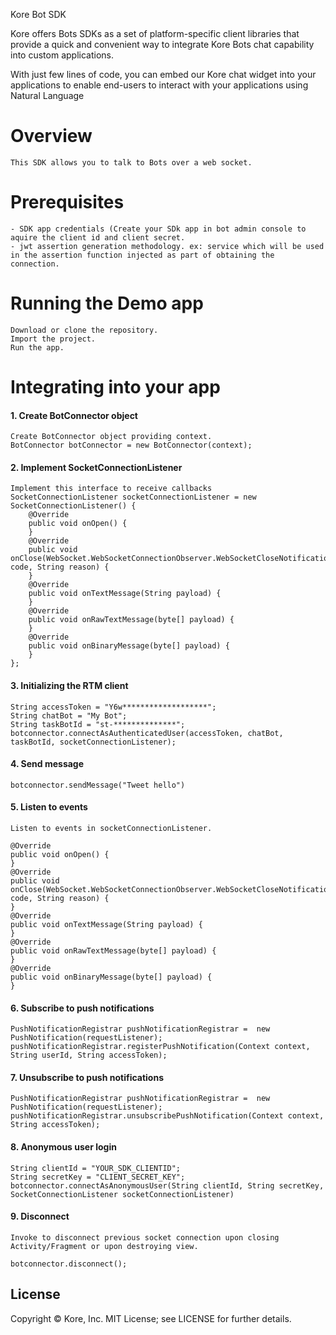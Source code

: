Kore Bot SDK

Kore offers Bots SDKs as a set of platform-specific client libraries that provide a quick and convenient way to integrate Kore Bots chat capability into custom applications.

With just few lines of code, you can embed our Kore chat widget into your applications to enable end-users to interact with your applications using Natural Language

# Overview
    This SDK allows you to talk to Bots over a web socket.

# Prerequisites
    - SDK app credentials (Create your SDk app in bot admin console to aquire the client id and client secret.
    - jwt assertion generation methodology. ex: service which will be used in the assertion function injected as part of obtaining the connection.
    
# Running the Demo app
    Download or clone the repository.
    Import the project.
    Run the app.

# Integrating into your app
#### 1. Create BotConnector object
    Create BotConnector object providing context.
    BotConnector botConnector = new BotConnector(context);
    
#### 2. Implement SocketConnectionListener
    Implement this interface to receive callbacks
    SocketConnectionListener socketConnectionListener = new SocketConnectionListener() {
        @Override
        public void onOpen() {
        }
        @Override
        public void onClose(WebSocket.WebSocketConnectionObserver.WebSocketCloseNotification code, String reason) {
        }
        @Override
        public void onTextMessage(String payload) {
        }
        @Override
        public void onRawTextMessage(byte[] payload) {
        }
        @Override
        public void onBinaryMessage(byte[] payload) {
        }
    };
    
#### 3. Initializing the RTM client
    String accessToken = "Y6w*******************";
    String chatBot = "My Bot";
    String taskBotId = "st-**************";
    botconnector.connectAsAuthenticatedUser(accessToken, chatBot, taskBotId, socketConnectionListener);
    
#### 4. Send message
    botconnector.sendMessage("Tweet hello")
    
#### 5. Listen to events
    Listen to events in socketConnectionListener.
    
    @Override
    public void onOpen() {
    }
    @Override
    public void onClose(WebSocket.WebSocketConnectionObserver.WebSocketCloseNotification code, String reason) {
    }
    @Override
    public void onTextMessage(String payload) {
    }
    @Override
    public void onRawTextMessage(byte[] payload) {
    }
    @Override
    public void onBinaryMessage(byte[] payload) {
    }
    
#### 6. Subscribe to push notifications
    PushNotificationRegistrar pushNotificationRegistrar =  new PushNotification(requestListener);
    pushNotificationRegistrar.registerPushNotification(Context context, String userId, String accessToken);
    
#### 7. Unsubscribe to push notifications
    PushNotificationRegistrar pushNotificationRegistrar =  new PushNotification(requestListener);
    pushNotificationRegistrar.unsubscribePushNotification(Context context, String accessToken);

#### 8. Anonymous user login
    String clientId = "YOUR_SDK_CLIENTID";
    String secretKey = "CLIENT_SECRET_KEY";
    botconnector.connectAsAnonymousUser(String clientId, String secretKey, SocketConnectionListener socketConnectionListener)
    
#### 9. Disconnect
    Invoke to disconnect previous socket connection upon closing Activity/Fragment or upon destroying view.
    
    botconnector.disconnect();
    
    



























License
----
Copyright © Kore, Inc. MIT License; see LICENSE for further details.



 
